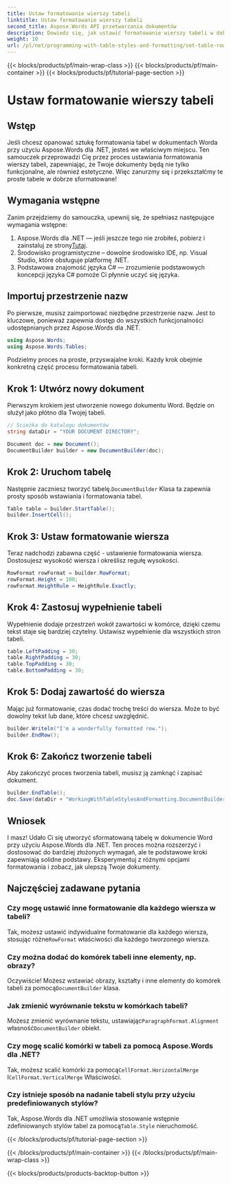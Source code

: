 ```yaml
---
title: Ustaw formatowanie wierszy tabeli
linktitle: Ustaw formatowanie wierszy tabeli
second_title: Aspose.Words API przetwarzania dokumentów
description: Dowiedz się, jak ustawić formatowanie wierszy tabeli w dokumentach Word za pomocą Aspose.Words dla .NET z naszym przewodnikiem. Idealne do tworzenia dobrze sformatowanych i profesjonalnych dokumentów.
weight: 10
url: /pl/net/programming-with-table-styles-and-formatting/set-table-row-formatting/
---
```


{{< blocks/products/pf/main-wrap-class >}}
{{< blocks/products/pf/main-container >}}
{{< blocks/products/pf/tutorial-page-section >}}

# Ustaw formatowanie wierszy tabeli

## Wstęp

Jeśli chcesz opanować sztukę formatowania tabel w dokumentach Worda przy użyciu Aspose.Words dla .NET, jesteś we właściwym miejscu. Ten samouczek przeprowadzi Cię przez proces ustawiania formatowania wierszy tabeli, zapewniając, że Twoje dokumenty będą nie tylko funkcjonalne, ale również estetyczne. Więc zanurzmy się i przekształćmy te proste tabele w dobrze sformatowane!

## Wymagania wstępne

Zanim przejdziemy do samouczka, upewnij się, że spełniasz następujące wymagania wstępne:

1.  Aspose.Words dla .NET — jeśli jeszcze tego nie zrobiłeś, pobierz i zainstaluj ze strony[Tutaj](https://releases.aspose.com/words/net/).
2. Środowisko programistyczne – dowolne środowisko IDE, np. Visual Studio, które obsługuje platformę .NET.
3. Podstawowa znajomość języka C# — zrozumienie podstawowych koncepcji języka C# pomoże Ci płynnie uczyć się języka.

## Importuj przestrzenie nazw

Po pierwsze, musisz zaimportować niezbędne przestrzenie nazw. Jest to kluczowe, ponieważ zapewnia dostęp do wszystkich funkcjonalności udostępnianych przez Aspose.Words dla .NET.

```csharp
using Aspose.Words;
using Aspose.Words.Tables;
```

Podzielmy proces na proste, przyswajalne kroki. Każdy krok obejmie konkretną część procesu formatowania tabeli.

## Krok 1: Utwórz nowy dokument

Pierwszym krokiem jest utworzenie nowego dokumentu Word. Będzie on służył jako płótno dla Twojej tabeli.

```csharp
// Ścieżka do katalogu dokumentów
string dataDir = "YOUR DOCUMENT DIRECTORY";

Document doc = new Document();
DocumentBuilder builder = new DocumentBuilder(doc);
```

## Krok 2: Uruchom tabelę

 Następnie zaczniesz tworzyć tabelę.`DocumentBuilder` Klasa ta zapewnia prosty sposób wstawiania i formatowania tabel.

```csharp
Table table = builder.StartTable();
builder.InsertCell();
```

## Krok 3: Ustaw formatowanie wiersza

Teraz nadchodzi zabawna część - ustawienie formatowania wiersza. Dostosujesz wysokość wiersza i określisz regułę wysokości.

```csharp
RowFormat rowFormat = builder.RowFormat;
rowFormat.Height = 100;
rowFormat.HeightRule = HeightRule.Exactly;
```

## Krok 4: Zastosuj wypełnienie tabeli

Wypełnienie dodaje przestrzeń wokół zawartości w komórce, dzięki czemu tekst staje się bardziej czytelny. Ustawisz wypełnienie dla wszystkich stron tabeli.

```csharp
table.LeftPadding = 30;
table.RightPadding = 30;
table.TopPadding = 30;
table.BottomPadding = 30;
```

## Krok 5: Dodaj zawartość do wiersza

Mając już formatowanie, czas dodać trochę treści do wiersza. Może to być dowolny tekst lub dane, które chcesz uwzględnić.

```csharp
builder.Writeln("I'm a wonderfully formatted row.");
builder.EndRow();
```

## Krok 6: Zakończ tworzenie tabeli

Aby zakończyć proces tworzenia tabeli, musisz ją zamknąć i zapisać dokument.

```csharp
builder.EndTable();
doc.Save(dataDir + "WorkingWithTableStylesAndFormatting.DocumentBuilderSetTableRowFormatting.docx");
```

## Wniosek

I masz! Udało Ci się utworzyć sformatowaną tabelę w dokumencie Word przy użyciu Aspose.Words dla .NET. Ten proces można rozszerzyć i dostosować do bardziej złożonych wymagań, ale te podstawowe kroki zapewniają solidne podstawy. Eksperymentuj z różnymi opcjami formatowania i zobacz, jak ulepszą Twoje dokumenty.

## Najczęściej zadawane pytania

### Czy mogę ustawić inne formatowanie dla każdego wiersza w tabeli?
 Tak, możesz ustawić indywidualne formatowanie dla każdego wiersza, stosując różne`RowFormat` właściwości dla każdego tworzonego wiersza.

### Czy można dodać do komórek tabeli inne elementy, np. obrazy?
 Oczywiście! Możesz wstawiać obrazy, kształty i inne elementy do komórek tabeli za pomocą`DocumentBuilder` klasa.

### Jak zmienić wyrównanie tekstu w komórkach tabeli?
 Możesz zmienić wyrównanie tekstu, ustawiając`ParagraphFormat.Alignment` własność`DocumentBuilder` obiekt.

### Czy mogę scalić komórki w tabeli za pomocą Aspose.Words dla .NET?
 Tak, możesz scalić komórki za pomocą`CellFormat.HorizontalMerge` I`CellFormat.VerticalMerge` Właściwości.

### Czy istnieje sposób na nadanie tabeli stylu przy użyciu predefiniowanych stylów?
 Tak, Aspose.Words dla .NET umożliwia stosowanie wstępnie zdefiniowanych stylów tabel za pomocą`Table.Style` nieruchomość.

{{< /blocks/products/pf/tutorial-page-section >}}

{{< /blocks/products/pf/main-container >}}
{{< /blocks/products/pf/main-wrap-class >}}

{{< blocks/products/products-backtop-button >}}
